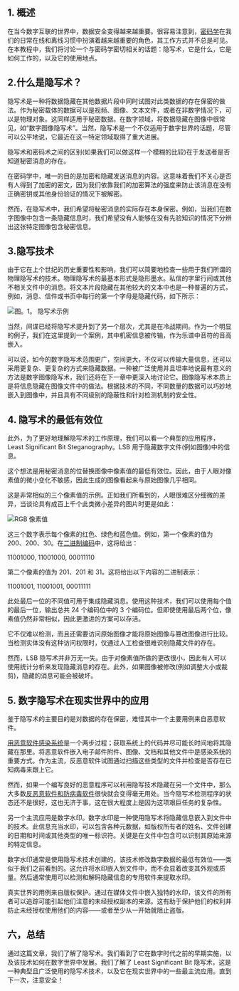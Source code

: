 ## 1. 概述

在当今数字互联的世界中，数据安全变得越来越重要。很容易注意到，[密码学](https://www.baeldung.com/cs/introduction-to-cryptography)在我们的日常在线和离线习惯中扮演着越来越重要的角色，其工作方式并不总是可见。在本教程中，我们将讨论一个与密码学密切相关的话题：隐写术，它是什么，它是如何工作的，以及它的使用地点。

## 2.什么是隐写术？

隐写术是一种将数据隐藏在其他数据片段中同时试图对此类数据的存在保密的做法。作为秘密载体的数据可以是视频、图像、文本文件，或者在非数字情况下，可以是物理对象。这同样适用于秘密数据。在数字领域，将数据隐藏在图像中很常见，如“数字图像隐写术”。当然，隐写术是一个不仅适用于数字世界的话题，尽管可以公平地说，它最近在这一特定领域取得了重大进展。

隐写术和密码术之间的区别(如果我们可以做这样一个模糊的比较)在于发送者是否知道秘密消息的存在。

在密码学中，唯一的目的是加密和隐藏发送消息的内容。这意味着我们不关心是否有人得到了加密的密文，因为我们依靠我们的加密算法的强度来防止该消息在没有正确密钥或其他身份验证的情况下被解密。

然而，在隐写术中，我们希望将秘密消息的实际存在本身保密。例如，当我们在数字图像中包含一条隐藏信息时，我们希望没有人能够在没有先验知识的情况下分辨出这张特定图像包含秘密信息。

## 3.隐写技术

由于它在上个世纪的历史重要性和影响，我们可以简要地检查一些用于我们所谓的物理隐写术的技术。物理隐写术的最基本形式是隐形墨水。私信的字里行间或其他不相关文件中的消息。将文本片段隐藏在其他较大的文本中也是一种普遍的方式，例如，消息、信件或书页中每行的第一个字母是隐藏代码，如下所示：

![图。1。 隐写术示例](https://www.baeldung.com/wp-content/uploads/sites/4/2022/12/stegano1.png)

当然，间谍已经将隐写术提升到了另一个层次，尤其是在冷战期间。作为一个明显的例子，我们在这里提到一个案例，其中机密信息被传输，作为乐谱中音符的音高嵌入。

可以说，如今的数字隐写术范围更广，空间更大，不仅可以传输大量信息，还可以采用更复杂、更复杂的方式来隐藏数据。一种被广泛使用并且坦率地说最有意义的方法是数字图像隐写术，我们还将在下一章中更深入地讨论它。图像隐写术本质上是将信息隐藏在图像文件中的做法。根据技术的不同，不同数量的数据可以巧妙地嵌入到图像中，并且具有不同级别的隐蔽性和针对检测机制的安全性。

## 4. 隐写术的最低有效位

此外，为了更好地理解隐写术的工作原理，我们可以看一个典型的应用程序，Least Significant Bit Steganography。LSB 用于隐藏数字文件(例如图像)中的信息。

这个想法是用秘密消息的位替换图像中像素值的最低有效位。因此，由于人眼对像素值的微小变化不敏感，因此生成的图像看起来与原始图像几乎相同。

这是非常相似的三个像素值的示例。正如我们所看到的，人眼很难区分细微的差异，当谈论具有成百上千个此类微小差异的图片时更是如此：

![RGB 像素值](https://www.baeldung.com/wp-content/uploads/sites/4/2022/12/Bit-Colous.png)

 

 

 

 

 

 

 

这三个数字表示每个像素的红色、绿色和蓝色值。例如，第一个像素的值为 200、200、30。在[二进制编码](https://www.baeldung.com/java-binary-numbers?fbclid=IwAR13Z5l7PI-XoiixjhWX6cJ8QFG_qtn6N8S2CN6f8z-H19jDqZdoqcvfCyY)中，这将给出：

11001000, 11001000, 00011110

第二个像素的值为 201、201 和 31。这将给出以下内容的二进制表示：

11001001, 11001001, 00011111

此处最后一位的不同值可用于集成隐藏消息。使用这种技术，我们可以使用每个值的最后一位，输出总共 24 个编码位中的 3 个编码位。但即使使用最后两个位，像素值仍然非常相似，因此更激进的方案可以存活。

它不仅难以检测，而且还需要访问原始图像才能将原始图像与篡改图像进行比较。当检测实体没有这种访问权限时，仅通过人工检查很难识别隐藏文件的存在。

然而，LSB 隐写术并非万无一失。由于对像素值所做的更改很小，因此有人可以使用统计分析来发现隐藏消息的存在。此外，如果图像被修改(例如调整大小或裁剪)，隐藏的消息可能会被破坏。

## 5. 数字隐写术在现实世界中的应用

鉴于隐写术的主要目的是对数据的存在保密，难怪其中一个主要用例来自恶意软件。

[用恶意软件感染系统](https://www.baeldung.com/cs/ransomware)是一个两步过程；获取系统上的代码并尽可能长时间地将其隐藏在那里。将恶意软件嵌入电子邮件附件、图像、文档和其他文件中是感染系统的重要方式。作为主流，反恶意软件试图通过扫描这些类型的文件并检查是否存在已知病毒来跟上它。

然而，如果一个编写良好的恶意程序可以利用隐写技术隐藏在另一个文件中，那么大多数[反恶意软件和防病毒软件](https://www.baeldung.com/cs/antiviruses)很快就会变得毫无用处。当今隐写术检测程序的状态还不是很好，这也无济于事，这在很大程度上是因为这项艰巨任务的复杂性。

另一个主流应用是数字水印。数字水印是一种使用隐写术将隐藏信息嵌入到文件中的技术。此信息充当水印，可以包含各种元数据，如版权所有者的姓名、文件创建的日期和时间或其他类型的唯一标识符。关键是在文件中包含可以识别其原始来源的特定信息。

数字水印通常是使用隐写术技术创建的，该技术修改数字数据的最低有效位——类似于我们之前看到的。这允许将水印嵌入到文件中，而不会显着改变其外观或质量。然后通常使用可以检测和解码隐藏信息的专用软件来提取水印。

真实世界的用例来自版权保护。通过在媒体文件中嵌入独特的水印，该文件的所有者可以追踪可能引起他们注意的未经授权副本的来源。这有助于保护他们的权利并防止未经授权使用他们的内容——或者至少从一开始就阻止盗版。

## 六，总结

通过这篇文章，我们了解了隐写术。我们看到了它在数字时代之前的早期实施，以及该技术如何在数字世界中发展。我们了解了 Least Significant Bit 隐写术，这是一种典型且广泛使用的隐写术技术，以及它在现实世界中的一些最主流应用。直到下一次，注意安全！